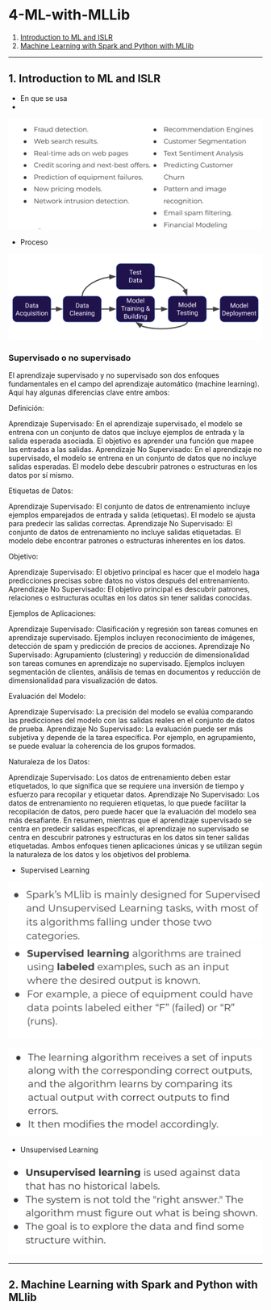 # 4-ML-with-MLLib

1. [Introduction to ML and ISLR](#schema1)
2. [Machine Learning with Spark and Python with MLlib](#schema3)


<hr>

<a name="schema1"></a>

## 1. Introduction to ML and ISLR

- En que se usa
- 
![ml](./img/ml1.png)

- Proceso

![ml](./img/ml2.png)

### Supervisado o no supervisado
El aprendizaje supervisado y no supervisado son dos enfoques fundamentales en el campo del aprendizaje automático 
(machine learning). Aquí hay algunas diferencias clave entre ambos:

Definición:

Aprendizaje Supervisado: En el aprendizaje supervisado, el modelo se entrena con un conjunto de datos que incluye 
ejemplos de entrada y la salida esperada asociada. El objetivo es aprender una función que mapee las entradas a las 
salidas.
Aprendizaje No Supervisado: En el aprendizaje no supervisado, el modelo se entrena en un conjunto de datos que no 
incluye salidas esperadas. El modelo debe descubrir patrones o estructuras en los datos por sí mismo.

Etiquetas de Datos:

Aprendizaje Supervisado: El conjunto de datos de entrenamiento incluye ejemplos emparejados de entrada 
y salida (etiquetas). El modelo se ajusta para predecir las salidas correctas.
Aprendizaje No Supervisado: El conjunto de datos de entrenamiento no incluye salidas etiquetadas. 
El modelo debe encontrar patrones o estructuras inherentes en los datos.

Objetivo:

Aprendizaje Supervisado: El objetivo principal es hacer que el modelo haga predicciones precisas sobre datos 
no vistos después del entrenamiento.
Aprendizaje No Supervisado: El objetivo principal es descubrir patrones, relaciones o estructuras ocultas en 
los datos sin tener salidas conocidas.

Ejemplos de Aplicaciones:

Aprendizaje Supervisado: Clasificación y regresión son tareas comunes en aprendizaje supervisado. 
Ejemplos incluyen reconocimiento de imágenes, detección de spam y predicción de precios de acciones.
Aprendizaje No Supervisado: Agrupamiento (clustering) y reducción de dimensionalidad son tareas comunes en 
aprendizaje no supervisado. Ejemplos incluyen segmentación de clientes, análisis de temas en documentos y reducción de dimensionalidad para visualización de datos.

Evaluación del Modelo:

Aprendizaje Supervisado: La precisión del modelo se evalúa comparando las predicciones del modelo con las 
salidas reales en el conjunto de datos de prueba.
Aprendizaje No Supervisado: La evaluación puede ser más subjetiva y depende de la tarea específica. 
Por ejemplo, en agrupamiento, se puede evaluar la coherencia de los grupos formados.

Naturaleza de los Datos:

Aprendizaje Supervisado: Los datos de entrenamiento deben estar etiquetados, lo que significa que se requiere una 
inversión de tiempo y esfuerzo para recopilar y etiquetar datos.
Aprendizaje No Supervisado: Los datos de entrenamiento no requieren etiquetas, lo que puede facilitar la recopilación 
de datos, pero puede hacer que la evaluación del modelo sea más desafiante.
En resumen, mientras que el aprendizaje supervisado se centra en predecir salidas específicas, el aprendizaje 
no supervisado se centra en descubrir patrones y estructuras en los datos sin tener salidas etiquetadas. 
Ambos enfoques tienen aplicaciones únicas y se utilizan según la naturaleza de los datos y los objetivos del problema.

- Supervised Learning

![ml](./img/ml3.png)
![ml](./img/ml4.png)

![ml](./img/ml5.png)
- Unsupervised Learning
 
![ml](./img/ml6.png)


<hr>

<a name="schema2"></a>

## 2. Machine Learning with Spark and Python with MLlib

